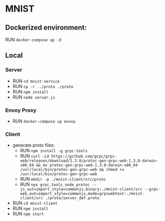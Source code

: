 # MNIST

## Dockerized environment:

RUN `docker-compose up -d`

## Local

### Server
* RUN `cd mnist-service`
* RUN `cp -r ../proto ./proto`
* RUN `npm install`
* RUN `node server.js`

### Envoy Proxy
* RUN `docker-compose up envoy`

### Client
*  generate proto files: 
    * RUN `npm install -g grpc-tools`
    * RUN ```curl -LO https://github.com/grpc/grpc-web/releases/download/1.3.0/protoc-gen-grpc-web-1.3.0-darwin-x86_64 && mv protoc-gen-grpc-web-1.3.0-darwin-x86_64 /usr/local/bin/protoc-gen-grpc-web && chmod +x /usr/local/bin/protoc-gen-grpc-web```
    * RUN `mkdir -p ./mnist-client/src/proto`
    * RUN ```npx grpc_tools_node_protoc --js_out=import_style=commonjs,binary:./mnist-client/src --grpc-web_out=import_style=commonjs,mode=grpcwebtext:./mnist-client/src ./proto/server_def.proto```
* RUN `cd mnist-client`
* RUN `npm install`
* RUN `npm start`